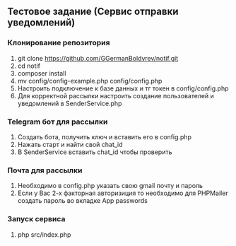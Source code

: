 ## Тестовое задание (Сервис отправки уведомлений)

### Клонирование репозитория
1) git clone https://github.com/GGermanBoldyrev/notif.git
2) cd notif
3) composer install
4) mv config/config-example.php config/config.php
5) Настроить подключение к базе данных и тг токен в config/config.php
6) Для корректной рассылки настроить создание пользователей и уведомлений в SenderService.php

### Telegram бот для рассылки
1) Создать бота, получить ключ и вставить его в config.php
2) Нажать старт и найти свой chat_id
3) В SenderService вставить chat_id чтобы проверить 

### Почта для рассылки
1) Необходимо в config.php указать свою gmail почту и пароль
2) Если у Вас 2-х факторная авторизиция то необходимо для PHPMailer создать пароль во вкладке App passwords

### Запуск сервиса
1) php src/index.php